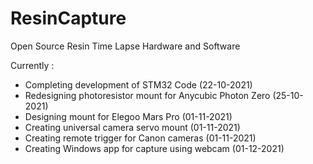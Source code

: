# ResinCapture
Open Source Resin Time Lapse Hardware and Software

Currently :
- Completing development of STM32 Code (22-10-2021)
- Redesigning photoresistor mount for Anycubic Photon Zero (25-10-2021)
- Designing mount for Elegoo Mars Pro (01-11-2021)
- Creating universal camera servo mount (01-11-2021)
- Creating remote trigger for Canon cameras (01-11-2021)
- Creating Windows app for capture using webcam (01-12-2021)
